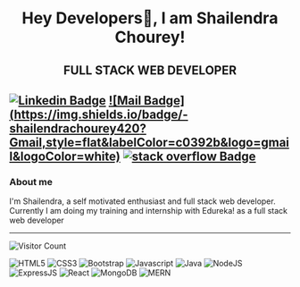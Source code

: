   <h1 align="center" style: font-size=bold> Hey Developers👋, I am Shailendra Chourey! </h1> 
<h2 align="center"> FULL STACK WEB DEVELOPER <h2>

[![Linkedin Badge](https://img.shields.io/badge/-shailendrchourey?style=flat&labelColor=0e76a8&logo=linkedin&logoColor=white)](https://www.linkedin.com/in/shailendra-chourey-a62055201/)
 [![Mail Badge](https://img.shields.io/badge/-shailendrachourey420? Gmail,style=flat&labelColor=c0392b&logo=gmail&logoColor=white)](mailto:shailendrachourey420@gmail.com)
[![stack overflow Badge](https://img.shields.io/badge/-shailendrchourey?style=flat&labelColor=0e76a8&logo=stackoverflow&logoColor=white)](https://www.stackoverflow.com/in/shailendrachourey/)



<h3> About me </h3>
I'm Shailendra, a self motivated enthusiast and full stack web developer.
Currently I am doing my training and internship with Edureka! as a full stack web developer  
<hr/>

![Visitor Count](https://profile-counter.glitch.me/shailendrac09/count.svg)

<img alt="HTML5" src="https://img.shields.io/badge/html5-%23E34F26.svg?style=flat-square&logo=html5&logoColor=white"/>   <img alt="CSS3" src="https://img.shields.io/badge/css3-%231572B6.svg?style=flat-square&logo=css3&logoColor=white"/>  <img alt="Bootstrap" src="https://img.shields.io/badge/bootstrap-%23563D7C.svg?style=flat-square&logo=bootstrap&logoColor=white"/> <img alt="Javascript" src="https://img.shields.io/badge/Javascript-%23F24E1E.svg?style=flat-square&logo=Javascript&logoColor=white"/>  <img alt="Java" src="https://img.shields.io/badge/java-%23ED8B00.svg?style=flat-square&logo=java&logoColor=white"/>  <img alt="NodeJS" src="https://img.shields.io/badge/node.js-%2343853D.svg?style=flat-square&logo=node-dot-js&logoColor=white"/>  <img alt="ExpressJS" src="https://img.shields.io/badge/ExpressJS-%23563D7C.svg?style=flat-square&logo=ExpressJS&logoColor=white"/> <img alt="React" src="https://img.shields.io/badge/react-%2320232a.svg?style=flat-square&logo=react&logoColor=%2361DAFB"/> <img alt="MongoDB" src ="https://img.shields.io/badge/MongoDB-%234ea94b.svg?style=flat-square&logo=mongodb&logoColor=white"/> <img alt="MERN" src="https://img.shields.io/badge/MERN-%23F24E1E.svg?style=flat-square&logo=MERNt&logoColor=white"/>


<!--
**Shailendrac09** is a ✨ _special_ ✨ repository because its `README.md` (this file) appears on your GitHub profile.

Here are some ideas to get you started:

- 🔭 I’m currently working on ...
- 🌱 I’m currently learning ...
- 👯 I’m looking to collaborate on ...
- 🤔 I’m looking for help with ...
- 💬 Ask me about ...
- 📫 How to reach me: ...
- 😄 Pronouns: ...
- ⚡ Fun fact: ...

--->
